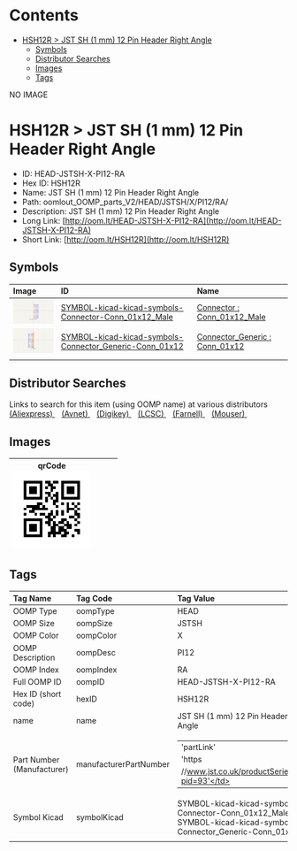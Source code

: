 



Contents
========

* [HSH12R > JST SH (1 mm) 12 Pin Header Right Angle](#hsh12r--jst-sh-1-mm-12-pin-header-right-angle)
	* [Symbols](#symbols)
	* [Distributor Searches](#distributor-searches)
	* [Images](#images)
	* [Tags](#tags)
  
NO IMAGE  
# HSH12R > JST SH (1 mm) 12 Pin Header Right Angle

- ID: HEAD-JSTSH-X-PI12-RA
- Hex ID: HSH12R
- Name: JST SH (1 mm) 12 Pin Header Right Angle
- Path: oomlout_OOMP_parts_V2/HEAD/JSTSH/X/PI12/RA/
- Description: JST SH (1 mm) 12 Pin Header Right Angle
- Long Link: [http://oom.lt/HEAD-JSTSH-X-PI12-RA](http://oom.lt/HEAD-JSTSH-X-PI12-RA)
- Short Link: [http://oom.lt/HSH12R](http://oom.lt/HSH12R)

## Symbols
  

|Image|ID|Name|
| :--- | :--- | :--- |
|[![](https://raw.githubusercontent.com/oomlout/oomlout_OOMP_eda_V2/main/SYMBOL/kicad/kicad-symbols/Connector/Conn_01x12_Male/image_140.png)](https://github.com/oomlout/oomlout_OOMP_eda_V2/tree/main/SYMBOL/kicad/kicad-symbols/Connector/Conn_01x12_Male/)|[SYMBOL-kicad-kicad-symbols-Connector-Conn_01x12_Male](https://github.com/oomlout/oomlout_OOMP_eda_V2/tree/main/SYMBOL/kicad/kicad-symbols/Connector/Conn_01x12_Male/)|[Connector : Conn_01x12_Male](https://github.com/oomlout/oomlout_OOMP_eda_V2/tree/main/SYMBOL/kicad/kicad-symbols/Connector/Conn_01x12_Male/)|
|[![](https://raw.githubusercontent.com/oomlout/oomlout_OOMP_eda_V2/main/SYMBOL/kicad/kicad-symbols/Connector_Generic/Conn_01x12/image_140.png)](https://github.com/oomlout/oomlout_OOMP_eda_V2/tree/main/SYMBOL/kicad/kicad-symbols/Connector_Generic/Conn_01x12/)|[SYMBOL-kicad-kicad-symbols-Connector_Generic-Conn_01x12](https://github.com/oomlout/oomlout_OOMP_eda_V2/tree/main/SYMBOL/kicad/kicad-symbols/Connector_Generic/Conn_01x12/)|[Connector_Generic : Conn_01x12](https://github.com/oomlout/oomlout_OOMP_eda_V2/tree/main/SYMBOL/kicad/kicad-symbols/Connector_Generic/Conn_01x12/)|
||||

## Distributor Searches
  
Links to search for this item (using OOMP name) at various distributors  
[(Aliexpress) ](https://www.aliexpress.com/wholesale?SearchText=1117JST+SH+1+mm+12+Pin+Header+Right+Angle)&nbsp;&nbsp;&nbsp;[(Avnet) ](https://www.avnet.com/shop/us/search/JST+SH+1+mm+12+Pin+Header+Right+Angle)&nbsp;&nbsp;&nbsp;[(Digikey) ](https://www.digikey.co.uk/en/products/result?s=JST+SH+1+mm+12+Pin+Header+Right+Angle)&nbsp;&nbsp;&nbsp;[(LCSC) ](https://www.lcsc.com/search?q=JST+SH+1+mm+12+Pin+Header+Right+Angle)&nbsp;&nbsp;&nbsp;[(Farnell) ](https://uk.farnell.com/search?st=JST+SH+1+mm+12+Pin+Header+Right+Angle)&nbsp;&nbsp;&nbsp;[(Mouser) ](https://www.mouser.com/c/?q=JST+SH+1+mm+12+Pin+Header+Right+Angle)&nbsp;&nbsp;&nbsp;
## Images
  

|qrCode<br>[![](https://raw.githubusercontent.com/oomlout/oomlout_OOMP_parts_V2/main/HEAD/JSTSH/X/PI12/RA/qrCode_140.png)](https://github.com/oomlout/oomlout_OOMP_parts_V2/tree/main/HEAD/JSTSH/X/PI12/RA/qrCode.png)||||
| :---: | :---: | :---: | :---: |

## Tags
  

|Tag Name|Tag Code|Tag Value|
| :--- | :--- | :--- |
|OOMP Type|oompType|HEAD|
|OOMP Size|oompSize|JSTSH|
|OOMP Color|oompColor|X|
|OOMP Description|oompDesc|PI12|
|OOMP Index|oompIndex|RA|
|Full OOMP ID|oompID|HEAD-JSTSH-X-PI12-RA|
|Hex ID (short code)|hexID|HSH12R|
|name|name|JST SH (1 mm) 12 Pin Header Right Angle|
|Part Number (Manufacturer)|manufacturerPartNumber|<table><tr><td>'partLink'</td></tr><tr><td> 'https</td></tr><tr><td>//www.jst.co.uk/productSeries.php?pid=93'</td></tr></table>|
|Symbol Kicad|symbolKicad|SYMBOL-kicad-kicad-symbols-Connector-Conn_01x12_Male, SYMBOL-kicad-kicad-symbols-Connector_Generic-Conn_01x12|
||||
